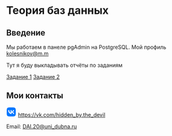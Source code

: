# Теория баз данных
## Введение 
Мы работаем в панеле pgAdmin на PostgreSQL. Мой профиль kolesnikov@m.m 

Тут я буду выкладывать отчёты по заданиям

[Задание 1](task1/)
[Задание 2](task2/)

## Мои контакты
![vk](vk_icon.png)  https://vk.com/hidden_by.the_devil

Email: DAI.20@uni_dubna.ru
